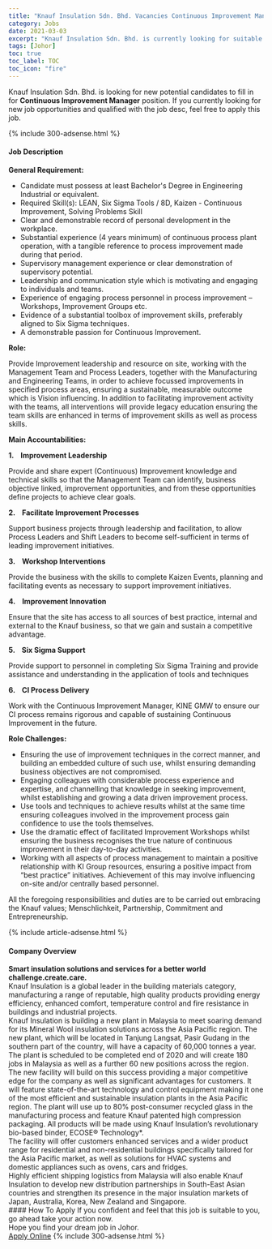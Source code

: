 ```yaml
---
title: "Knauf Insulation Sdn. Bhd. Vacancies Continuous Improvement Manager" 
category: Jobs 
date: 2021-03-03 
excerpt: "Knauf Insulation Sdn. Bhd. is currently looking for suitable person to fill in the Continuous Improvement Manager which based in Johor" 
tags: [Johor] 
toc: true 
toc_label: TOC 
toc_icon: "fire" 
--- 
```


<p>Knauf Insulation Sdn. Bhd. is looking for new potential candidates to fill in for <b>Continuous Improvement Manager</b> position. If you currently looking for new job opportunities and qualified with the job desc, feel free to apply this job.
</p>{% include 300-adsense.html %} 
<div><div><h4>Job Description</h4></div><div><div><span><div><p><strong>General Requirement:</strong></p><ul><li>Candidate must possess at least Bachelor's Degree in Engineering Industrial or equivalent.</li><li>Required Skill(s): LEAN, Six Sigma Tools / 8D, Kaizen - Continuous Improvement, Solving Problems Skill</li><li>Clear and demonstrable record of personal development in the workplace.</li><li>Substantial experience (4 years minimum) of continuous process plant operation, with a tangible reference to process improvement made during that period.</li><li>Supervisory management experience or clear demonstration of supervisory potential.</li><li>Leadership and communication style which is motivating and engaging to individuals and teams.</li><li>Experience of engaging process personnel in process improvement &#8211; Workshops, Improvement Groups etc.</li><li>Evidence of a substantial toolbox of improvement skills, preferably aligned to Six Sigma techniques.</li><li>A demonstrable passion for Continuous Improvement.</li></ul><p><strong>Role:</strong></p><p>Provide Improvement leadership and resource on site, working with the Management Team and Process Leaders, together with the Manufacturing and Engineering Teams, in order to achieve focussed improvements in specified process areas, ensuring a sustainable, measurable outcome which is Vision influencing.&#160;In addition to facilitating improvement activity with the teams, all interventions will provide legacy education ensuring the team skills are enhanced in terms of improvement skills as well as process skills.</p><p><strong>Main Accountabilities:</strong></p><p><strong>1.&#160;&#160;&#160;&#160;Improvement Leadership</strong></p><p>Provide and share expert (Continuous) Improvement knowledge and technical skills so that the Management Team can identify, business objective linked, improvement opportunities, and from these opportunities define projects to achieve clear goals.&#160;</p><p><strong>2.&#160;&#160;&#160;&#160;Facilitate Improvement Processes</strong></p><p>Support business projects through leadership and facilitation, to allow Process Leaders and Shift Leaders to become self-sufficient in terms of leading improvement initiatives.</p><p><strong>3.&#160;&#160;&#160;&#160;Workshop Interventions</strong></p><p>Provide the business with the skills to complete Kaizen Events, planning and facilitating events as necessary to support improvement initiatives.</p><p><strong>4.&#160;&#160;&#160;&#160;Improvement Innovation</strong></p><p>Ensure that the site has access to all sources of best practice, internal and external to the Knauf business, so that we gain and sustain a competitive advantage.</p><p><strong>5.&#160;&#160;&#160;&#160;Six Sigma Support</strong></p><p>Provide support to personnel in completing Six Sigma Training and provide assistance and understanding in the application of tools and techniques</p><p><strong>6.&#160;&#160;&#160;&#160;CI Process Delivery</strong></p><p>Work with the Continuous Improvement Manager, KINE GMW to ensure our CI process remains rigorous and capable of sustaining Continuous Improvement in the future.</p><p><strong>Role Challenges:</strong>&#160;</p><ul><li>Ensuring the use of improvement techniques in the correct manner, and building an embedded culture of such use, whilst ensuring demanding business objectives are not compromised.</li><li>Engaging colleagues with considerable process experience and expertise, and channelling that knowledge in seeking improvement, whilst establishing and growing a data driven improvement process.</li><li>Use tools and techniques to achieve results whilst at the same time ensuring colleagues involved in the improvement process gain confidence to use the tools themselves.</li><li>Use the dramatic effect of facilitated Improvement Workshops whilst ensuring the business recognises the true nature of continuous improvement in their day-to-day activities.</li><li>Working with all aspects of process management to maintain a positive relationship with KI Group resources, ensuring a positive impact from &#8220;best practice&#8221; initiatives.&#160;Achievement of this may involve influencing on-site and/or centrally based personnel.</li></ul><p>All the foregoing responsibilities and duties are to be carried out embracing the Knauf values; Menschlichkeit, Partnership, Commitment and Entrepreneurship.</p></div></span></div></div></div> 
{% include article-adsense.html %} 
<div><div><h4>Company Overview</h4></div><div><div><span><div><div>
<div>
<div><strong>Smart insulation solutions and services for a better world</strong></div>
<div>
<div><strong>challenge.create.care.</strong></div>
</div>
</div>
<div>Knauf Insulation is a global leader in the building materials category, manufacturing a range of reputable, high quality products providing energy efficiency, enhanced comfort, temperature control and fire resistance in buildings and industrial projects.</div>
<div>
<div>Knauf Insulation is building a new plant in Malaysia to meet soaring demand for its Mineral Wool insulation solutions across the Asia Pacific region. The new plant, which will be located in Tanjung Langsat, Pasir Gudang in the southern part of the country, will have a capacity of 60,000 tonnes a year. The plant is scheduled to be completed end of 2020 and will create 180 jobs in Malaysia as well as a further 60 new positions across the region.</div>
<div>
<div>The new facility will build on this success providing a major competitive edge for the company as well as significant advantages for customers. It will feature state-of-the-art technology and control equipment making it one of the most efficient and sustainable insulation plants in the Asia Pacific region. The plant will use up to 80% post-consumer recycled glass in the manufacturing process and feature Knauf patented high compression packaging. All products will be made using Knauf Insulation&#8217;s revolutionary bio-based binder, ECOSE&#174; Technology*.</div>
<div>The facility will offer customers enhanced services and a wider product range for residential and non-residential buildings specifically tailored for the Asia Pacific market, as well as solutions for HVAC systems and domestic appliances such as ovens, cars and fridges.</div>
<div>Highly efficient shipping logistics from Malaysia will also enable Knauf Insulation to develop new distribution partnerships in South-East Asian countries and strengthen its presence in the major insulation markets of Japan, Australia, Korea, New Zealand and Singapore. &#160; &#160;&#160;</div>
</div>
</div>
</div></div></span></div></div></div> 
#### How To Apply 
If you confident and feel that this job is suitable to you, go ahead take your action now. <br/> 
Hope you find your dream job in Johor. <br/> 
<a href="https://www.jobstreet.com.my/en/job/continuous-improvement-manager-4493604?jobId=jobstreet-my-job-4493604&" class="btn btn--info" target="_blank" rel="nofollow noopenner">Apply Online</a> 
{% include 300-adsense.html %} 